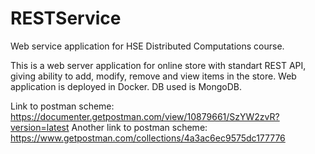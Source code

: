 # RESTService
Web service application for HSE Distributed Computations course.

This is a web server application for online store with standart REST API, giving ability to add, modify, remove and view items in the store. Web application is deployed in Docker. DB used is MongoDB.

Link to postman scheme: https://documenter.getpostman.com/view/10879661/SzYW2zvR?version=latest
Another link to postman scheme: https://www.getpostman.com/collections/4a3ac6ec9575dc177776
